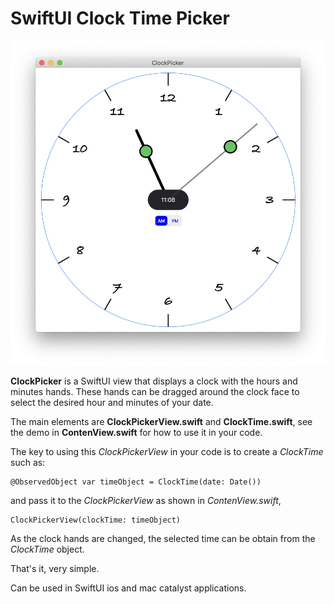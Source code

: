 
# SwiftUI Clock Time Picker


 ![im01](picture1.png) 


**ClockPicker** is a SwiftUI view that displays a clock with the hours and minutes hands.
These hands can be dragged around the clock face to select the desired hour and minutes of your date.

The main elements are **ClockPickerView.swift** and **ClockTime.swift**, see the demo in **ContenView.swift** for how to use it in your code.

The key to using this *ClockPickerView* in your code is to create a *ClockTime* such as:

    @ObservedObject var timeObject = ClockTime(date: Date())

and pass it to the *ClockPickerView* as shown in *ContenView.swift*,

    ClockPickerView(clockTime: timeObject)
    
As the clock hands are changed, the selected time can be obtain from the *ClockTime* object.

That's it, very simple.

Can be used in SwiftUI ios and mac catalyst applications.

